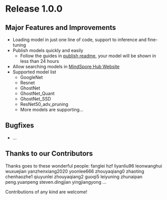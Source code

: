# Release 1.0.0

## Major Features and Improvements
* Loading model in just one line of code, support to inference and fine-tuning 
* Publish models quickly and easily
  * Follow the guides in [publish readme](https://gitee.com/mindspore/hub/blob/master/mshub_res/README.md), your model will be shown in less than 24 hours
* Allow searching models in [MindSpore Hub Website](https://www.mindspore.cn/resources/hub)
* Supported model list
  * GoogleNet
  * Resnet
  * GhostNet
  * GhostNet_Quant
  * GhostNet_SSD
  * ResNet50_adv_pruning
  * More models are supporting...

## Bugfixes
*  ...

## Thanks to our Contributors
Thanks goes to these wonderful people:
fanglei hzf liyanliu96 leonwanghui wuxuejian yanzhenxiang2020 yoonlee666 zhouyaqiang0 zhaoting chenhaozhe1 qiuyunlei zhouyaqiang2 guoqi5 leiyuning zhunaipan peng.yuanpeng steven.dingjian yingjiangyong
...

Contributions of any kind are welcome!

